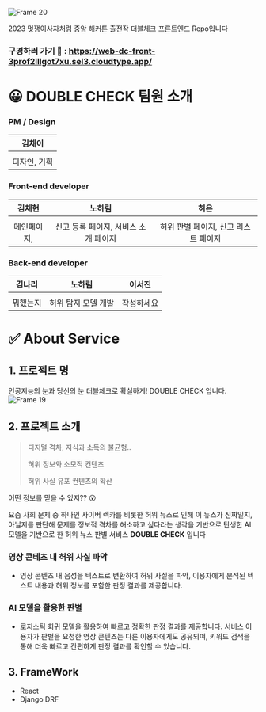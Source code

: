 ![Frame 20](https://github.com/Heo-SSERAFIM/dc_front/assets/64454313/591b0566-9f39-4925-87e7-214b9383f006)

2023 멋쟁이사자처럼 중앙 해커톤 출전작 더블체크 프론트엔드 Repo입니다 <br>
### 구경하러 가기 🔗 : https://web-dc-front-3prof2lllgot7xu.sel3.cloudtype.app/

# 😀 DOUBLE CHECK 팀원 소개

### PM / Design

| <center>김채이</center> |
| --- |
|<center></center>| #이미지 삽입
| <center>디자인, 기획</center>| # 뭐했는지 작성하세요.

### Front-end developer

| <center>김채현</center> | <center>노하림</center> | <center>허은</center> | 
| --- | --- | --- |
| <center></center> | <center></center> | <center></center> | # 이미지 삽입
| <center> 메인페이지, </center> | <center> 신고 등록 페이지, 서비스 소개 페이지 </center> | <center> 허위 판별 페이지, 신고 리스트 페이지 </center> |



### Back-end developer

| 김나리 |노하림 |이서진 |
| --- |--- |--- |
|  <center></center> |<center></center> |<center></center> | # 이미지 삽입
| 뭐했는지 | 허위 탐지 모델 개발 | 작성하세요|


# ✅ About Service

## 1. 프로젝트 명
인공지능의 눈과 당신의 눈 
더블체크로 확실하게!
DOUBLE CHECK 입니다.
![Frame 19](https://github.com/Heo-SSERAFIM/dc_front/assets/64454313/1aff8743-ef42-414b-8e3e-090df3ef98ef)

## 2. 프로젝트 소개

> 디지털 격차, 지식과 소득의 불균형..
> 
> 허위 정보와 소모적 컨텐츠
> 
> 허위 사실 유포 컨텐츠의 확산 

어떤 정보를 믿을 수 있지?? 😵


요즘 사회 문제 중 하나인 사이버 렉카를 비롯한 허위 뉴스로 인해 이 뉴스가 진짜일지, 아닐지를 판단해 문제를 정보적 격차를 해소하고 싶다라는 생각을 기반으로 
탄생한 AI 모델을 기반으로 한 허위 뉴스 판별 서비스 **DOUBLE CHECK** 입니다

### 영상 콘테츠 내 허위 사실 파악
- 영상 콘텐츠 내 음성을 텍스트로 변환하여 허위 사실을 파악,
이용자에게 분석된 텍스트 내용과 허위 정보를 포함한 판정 결과를 제공합니다. 

### AI 모델을 활용한 판별
- 로지스틱 회귀 모델을 활용하여 빠르고 정확한 판정 결과를 제공합니다.
서비스 이용자가 판별을 요청한 영상 콘텐츠는 다른 이용자에게도 공유되며, 키워드 검색을 통해 더욱 빠르고 간편하게 판정 결과를 확인할 수 있습니다.


## 3. FrameWork
- React
- Django DRF
